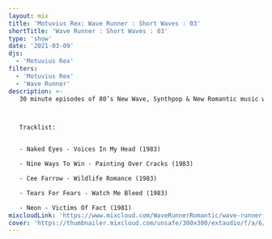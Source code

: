 ```yaml
---
layout: mix
title: 'Motuvius Rex: Wave Runner : Short Waves : 03'
shortTitle: 'Wave Runner : Short Waves : 03'
type: 'show'
date: '2021-03-09'
djs:
  - 'Motuvius Rex'
filters:
  - 'Motuvius Rex'
  - 'Wave Runner'
description: >-
   30 minute episodes of 80’s New Wave, Synthpop & New Romantic music with commentary on each song, the date of release and some very brief histories. Not too long, not too short! Just 30 minutes of nostalgic time travel to a magical era of fun and fashion! Hosted by Motuvius Rex, Wave Runner is a program of Radio Arcane based in Louisville, Kentucky.



   Tracklist:


   - Naked Eyes - Voices In My Head (1983)

   - Nine Ways To Win - Painting Over Cracks (1983)

   - Cee Farrow - Wildlife Romance (1983)

   - Tears For Fears - Watch Me Bleed (1983)

   - Neon - Victims Of Fact (1981)
mixcloudLink: 'https://www.mixcloud.com/WaveRunnerRomantic/wave-runner-short-waves-03'
cover: 'https://thumbnailer.mixcloud.com/unsafe/300x300/extaudio/f/a/6/5/a914-b70e-47d2-9212-22d2bb3fcab5'
---
```

